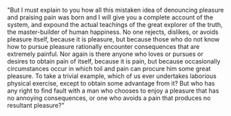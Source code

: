 "But I must explain to you how all this mistaken idea of denouncing pleasure and praising pain was born and I will give you a complete account of the system, and expound the actual teachings of
 the great explorer of the truth, the master-builder of human happiness. No one rejects, dislikes, or avoids pleasure itself, because it is pleasure, but because those who do not know how to 
 pursue pleasure rationally encounter consequences that are extremely painful. Nor again is there anyone who loves or pursues or desires to obtain pain of itself, because it is pain, but 
 because occasionally circumstances occur in which toil and pain can procure him some great pleasure. To take a trivial example, which of us ever undertakes laborious physical exercise, 
 except to obtain some advantage from it? But who has any right to find fault with a man who chooses to enjoy a pleasure that has no annoying consequences, or one who avoids a pain that 
 produces no resultant pleasure?"